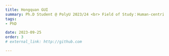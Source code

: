 ```yaml
---
title: Hongquan GUI 
summary: Ph.D Student @ PolyU 2023/24 <br> Field of Study：Human-centric Garment Production <br> B.E. (Beijing University of Chemical Technology) <br> M.E. (Chongqing University)
tags:
- PhD

date: 2023-09-25
order: 3
# external_link: http://github.com

---
```

